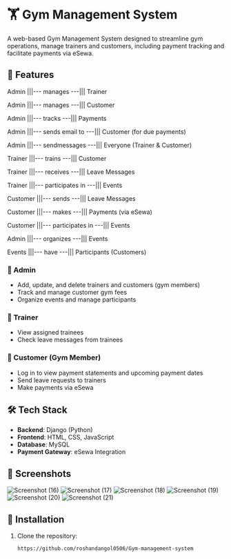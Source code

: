 # 🏋️ Gym Management System

A web-based Gym Management System designed to streamline gym operations, manage trainers and customers, including payment tracking and facilitate payments via eSewa.

## 🚀 Features

Admin |||--- manages ---||| Trainer

Admin |||--- manages ---||| Customer

Admin |||--- tracks ---||| Payments

Admin |||--- sends email to ---||| Customer (for due payments)

Admin |||--- sendmessages ---||| Everyone (Trainer & Customer)


Trainer |||--- trains ---||| Customer

Trainer |||--- receives ---||| Leave Messages

Trainer |||--- participates in ---||| Events


Customer |||--- sends ---||| Leave Messages

Customer |||--- makes ---||| Payments (via eSewa)

Customer |||--- participates in ---||| Events


Admin |||--- organizes ---||| Events

Events |||--- have ---||| Participants (Customers)


### 👤 Admin
- Add, update, and delete trainers and customers (gym members)
- Track and manage customer gym fees
- Organize events and manage participants

### 💪 Trainer
- View assigned trainees
- Check leave messages from trainees

### 🏃 Customer (Gym Member)
- Log in to view payment statements and upcoming payment dates
- Send leave requests to trainers
- Make payments via eSewa

## 🛠️ Tech Stack
- **Backend**: Django (Python)
- **Frontend**: HTML, CSS, JavaScript
- **Database**: MySQL
- **Payment Gateway**: eSewa Integration

## 📸 Screenshots
![Screenshot (16)](https://github.com/user-attachments/assets/34acd136-ef30-484b-bed0-b7a7b2062f9d)
![Screenshot (17)](https://github.com/user-attachments/assets/8fd4b73b-97b4-49b5-be64-d151561af913)
![Screenshot (18)](https://github.com/user-attachments/assets/703485b9-e4c1-466c-9bd3-78e41416796b)
![Screenshot (19)](https://github.com/user-attachments/assets/791b3eaf-9cd1-45e4-85d3-59ca43779472)
![Screenshot (20)](https://github.com/user-attachments/assets/4d19e00f-5798-41e0-9f06-a7f5a225cc04)
![Screenshot (21)](https://github.com/user-attachments/assets/32f64718-b61c-4b7d-8ab4-b0f9a9b83b5f)


## 🔧 Installation

1. Clone the repository:
   ```sh
   https://github.com/roshandangol0506/Gym-management-system

